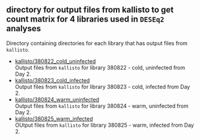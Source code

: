 ## directory for output files from kallisto to get count matrix for 4 libraries used in `DESEq2` analyses

Directory containing directories for each library that has output files from `kallisto`.      
- [kallisto/380822_cold_uninfected](https://github.com/RobertsLab/paper-tanner-crab/tree/master/notebooks/kallisto/380822_cold_uninfected)     
Output files from `kallisto` for library 380822 - cold, uninfected from Day 2.      
- [kallisto/380823_cold_infected](https://github.com/RobertsLab/paper-tanner-crab/tree/master/notebooks/kallisto/380823_cold_infected)     
Output files from `kallisto` for library 380823 - cold, infected from Day 2.      
- [kallisto/380824_warm_uninfected](https://github.com/RobertsLab/paper-tanner-crab/tree/master/notebooks/kallisto/380824_warm_uninfected)     
Output files from `kallisto` for library 380824 - warm, uninfected from Day 2.     
- [kallisto/380825_warm_infected](https://github.com/RobertsLab/paper-tanner-crab/tree/master/notebooks/kallisto/380825_warm_infected)     
OUtput files from `kallisto` for library 380825 - warm, infected from Day 2.
